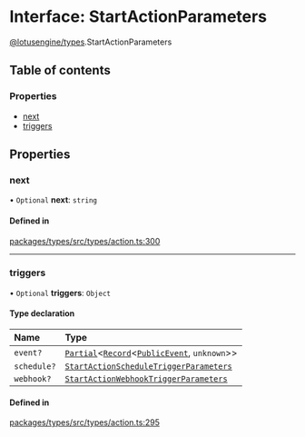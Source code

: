 # Interface: StartActionParameters

[@lotusengine/types](../wiki/@lotusengine.types).StartActionParameters

## Table of contents

### Properties

- [next](../wiki/@lotusengine.types.StartActionParameters#next)
- [triggers](../wiki/@lotusengine.types.StartActionParameters#triggers)

## Properties

### next

• `Optional` **next**: `string`

#### Defined in

[packages/types/src/types/action.ts:300](https://github.com/lotusengine/sdk/blob/f1f5297/packages/types/src/types/action.ts#L300)

___

### triggers

• `Optional` **triggers**: `Object`

#### Type declaration

| Name | Type |
| :------ | :------ |
| `event?` | [`Partial`](../wiki/@lotusengine.types.%3Cinternal%3E#partial)<[`Record`](../wiki/@lotusengine.types.%3Cinternal%3E#record)<[`PublicEvent`](../wiki/@lotusengine.types#publicevent), `unknown`\>\> |
| `schedule?` | [`StartActionScheduleTriggerParameters`](../wiki/@lotusengine.types.StartActionScheduleTriggerParameters) |
| `webhook?` | [`StartActionWebhookTriggerParameters`](../wiki/@lotusengine.types.StartActionWebhookTriggerParameters) |

#### Defined in

[packages/types/src/types/action.ts:295](https://github.com/lotusengine/sdk/blob/f1f5297/packages/types/src/types/action.ts#L295)
